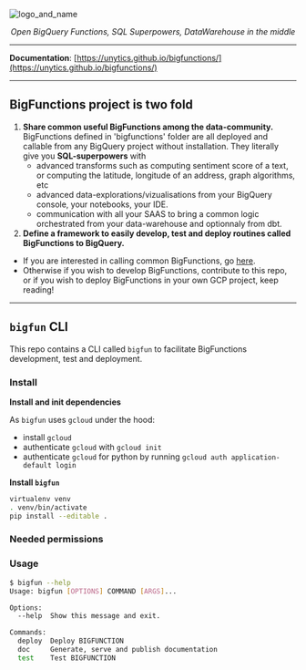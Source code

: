 ![logo_and_name](https://user-images.githubusercontent.com/111615732/186508787-6af04ed0-4750-4c49-926a-eacfd4a3dfbb.png)
<p align="center">
    <em>Open BigQuery Functions, SQL Superpowers, DataWarehouse in the middle</em>
</p>

---

**Documentation**: <a href="https://unytics.github.io/bigfunctions/" target="_blank">[https://unytics.github.io/bigfunctions/](https://unytics.github.io/bigfunctions/)</a>

---


## BigFunctions project is two fold


1. **Share common useful BigFunctions among the data-community.** <br>BigFunctions defined in 'bigfunctions' folder are all deployed and callable from any BigQuery project without installation. They literally give you **SQL-superpowers** with
    - advanced transforms such as computing sentiment score of a text, or computing the latitude, longitude of an address, graph algorithms, etc
    - advanced data-explorations/vizualisations from your BigQuery console, your notebooks, your IDE.
    - communication with all your SAAS to bring a common logic orchestrated from your data-warehouse and optionnaly from dbt.
2. **Define a framework to easily develop, test and deploy routines called BigFunctions to BigQuery.**


- If you are interested in calling common BigFunctions, go [here](https://unytics.github.io/bigfunctions/).
- Otherwise if you wish to develop BigFunctions, contribute to this repo, or if you wish to deploy BigFunctions in your own GCP project, keep reading!


---


## `bigfun` CLI

This repo contains a CLI called `bigfun` to facilitate BigFunctions development, test and deployment. 


### Install


**Install and init dependencies**

As `bigfun` uses `gcloud` under the hood: 

- install `gcloud`
- authenticate `gcloud` with `gcloud init`
- authenticate `gcloud` for python by running `gcloud auth application-default login`


**Install `bigfun`**

``` sh
virtualenv venv
. venv/bin/activate
pip install --editable .
```


### Needed permissions


### Usage

``` sh
$ bigfun --help
Usage: bigfun [OPTIONS] COMMAND [ARGS]...

Options:
  --help  Show this message and exit.

Commands:
  deploy  Deploy BIGFUNCTION
  doc     Generate, serve and publish documentation
  test    Test BIGFUNCTION
```